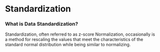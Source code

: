 # Standardization

### What is Data Standardization? <a href="#what_is_data_standardization" id="what_is_data_standardization"></a>

Standardization, often referred to as z-score Normalization, occasionally is a method for rescaling the values that meet the characteristics of the standard normal distribution while being similar to normalizing.&#x20;
